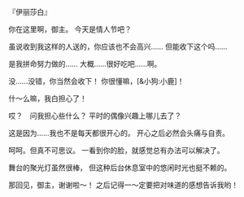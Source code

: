 『伊丽莎白』

你在这里啊，御主。
今天是情人节吧？

虽说收到我这样的人送的，你应该也不会高兴……
但能收下这个吗……

是我拼命努力做的……
大概……很好吃吧……啊。

没……没错，你当然会收下！
你很懂嘛，[&小狗:小鹿]！

什～么嘛，我白担心了！

哎？　问我担心些什么？
平时的偶像兴趣上哪儿去了？

这是因为……我也不是每天都很开心的。
开心之后必然会头痛与自责。

呵呵。但真不可思议。
一看到你的脸，就感觉总有办法可以解决了。

舞台的聚光灯虽然很棒，
但这种后台休息室中的悠闲时光也挺不赖的。

那回见，御主，谢谢啦～！
之后记得一～定要把对味道的感想告诉我哟！

